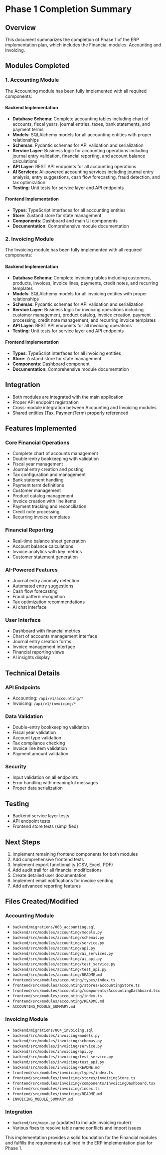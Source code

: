 # Phase 1 Completion Summary

## Overview
This document summarizes the completion of Phase 1 of the ERP implementation plan, which includes the Financial modules: Accounting and Invoicing.

## Modules Completed

### 1. Accounting Module
The Accounting module has been fully implemented with all required components:

#### Backend Implementation
- **Database Schema**: Complete accounting tables including chart of accounts, fiscal years, journal entries, taxes, bank statements, and payment terms
- **Models**: SQLAlchemy models for all accounting entities with proper relationships
- **Schemas**: Pydantic schemas for API validation and serialization
- **Service Layer**: Business logic for accounting operations including journal entry validation, financial reporting, and account balance calculations
- **API Layer**: REST API endpoints for all accounting operations
- **AI Services**: AI-powered accounting services including journal entry analysis, entry suggestions, cash flow forecasting, fraud detection, and tax optimization
- **Testing**: Unit tests for service layer and API endpoints

#### Frontend Implementation
- **Types**: TypeScript interfaces for all accounting entities
- **Store**: Zustand store for state management
- **Components**: Dashboard and main UI components
- **Documentation**: Comprehensive module documentation

### 2. Invoicing Module
The Invoicing module has been fully implemented with all required components:

#### Backend Implementation
- **Database Schema**: Complete invoicing tables including customers, products, invoices, invoice lines, payments, credit notes, and recurring templates
- **Models**: SQLAlchemy models for all invoicing entities with proper relationships
- **Schemas**: Pydantic schemas for API validation and serialization
- **Service Layer**: Business logic for invoicing operations including customer management, product catalog, invoice creation, payment processing, credit note management, and recurring invoice templates
- **API Layer**: REST API endpoints for all invoicing operations
- **Testing**: Unit tests for service layer and API endpoints

#### Frontend Implementation
- **Types**: TypeScript interfaces for all invoicing entities
- **Store**: Zustand store for state management
- **Components**: Dashboard component
- **Documentation**: Comprehensive module documentation

## Integration
- Both modules are integrated with the main application
- Proper API endpoint registration
- Cross-module integration between Accounting and Invoicing modules
- Shared entities (Tax, PaymentTerm) properly referenced

## Features Implemented

### Core Financial Operations
- Complete chart of accounts management
- Double-entry bookkeeping with validation
- Fiscal year management
- Journal entry creation and posting
- Tax configuration and management
- Bank statement handling
- Payment term definitions
- Customer management
- Product catalog management
- Invoice creation with line items
- Payment tracking and reconciliation
- Credit note processing
- Recurring invoice templates

### Financial Reporting
- Real-time balance sheet generation
- Account balance calculations
- Invoice analytics with key metrics
- Customer statement generation

### AI-Powered Features
- Journal entry anomaly detection
- Automated entry suggestions
- Cash flow forecasting
- Fraud pattern recognition
- Tax optimization recommendations
- AI chat interface

### User Interface
- Dashboard with financial metrics
- Chart of accounts management interface
- Journal entry creation forms
- Invoice management interface
- Financial reporting views
- AI insights display

## Technical Details

### API Endpoints
- Accounting: `/api/v1/accounting/*`
- Invoicing: `/api/v1/invoicing/*`

### Data Validation
- Double-entry bookkeeping validation
- Fiscal year validation
- Account type validation
- Tax compliance checking
- Invoice line item validation
- Payment amount validation

### Security
- Input validation on all endpoints
- Error handling with meaningful messages
- Proper data serialization

## Testing
- Backend service layer tests
- API endpoint tests
- Frontend store tests (simplified)

## Next Steps
1. Implement remaining frontend components for both modules
2. Add comprehensive frontend tests
3. Implement export functionality (CSV, Excel, PDF)
4. Add audit trail for all financial modifications
5. Create detailed user documentation
6. Implement email notifications for invoice sending
7. Add advanced reporting features

## Files Created/Modified

### Accounting Module
- `backend/migrations/003_accounting.sql`
- `backend/src/modules/accounting/models.py`
- `backend/src/modules/accounting/schemas.py`
- `backend/src/modules/accounting/service.py`
- `backend/src/modules/accounting/api.py`
- `backend/src/modules/accounting/ai_services.py`
- `backend/src/modules/accounting/ai_api.py`
- `backend/src/modules/accounting/test_service.py`
- `backend/src/modules/accounting/test_api.py`
- `backend/src/modules/accounting/README.md`
- `frontend/src/modules/accounting/types/index.ts`
- `frontend/src/modules/accounting/stores/accountingStore.ts`
- `frontend/src/modules/accounting/components/AccountingDashboard.tsx`
- `frontend/src/modules/accounting/index.ts`
- `frontend/src/modules/accounting/README.md`
- `ACCOUNTING_MODULE_SUMMARY.md`

### Invoicing Module
- `backend/migrations/004_invoicing.sql`
- `backend/src/modules/invoicing/models.py`
- `backend/src/modules/invoicing/schemas.py`
- `backend/src/modules/invoicing/service.py`
- `backend/src/modules/invoicing/api.py`
- `backend/src/modules/invoicing/test_service.py`
- `backend/src/modules/invoicing/test_api.py`
- `backend/src/modules/invoicing/README.md`
- `frontend/src/modules/invoicing/types/index.ts`
- `frontend/src/modules/invoicing/stores/invoicingStore.ts`
- `frontend/src/modules/invoicing/components/InvoicingDashboard.tsx`
- `frontend/src/modules/invoicing/index.ts`
- `frontend/src/modules/invoicing/README.md`
- `INVOICING_MODULE_SUMMARY.md`

### Integration
- `backend/src/main.py` (updated to include invoicing router)
- Various fixes to resolve table name conflicts and import issues

This implementation provides a solid foundation for the Financial modules and fulfills the requirements outlined in the ERP implementation plan for Phase 1.